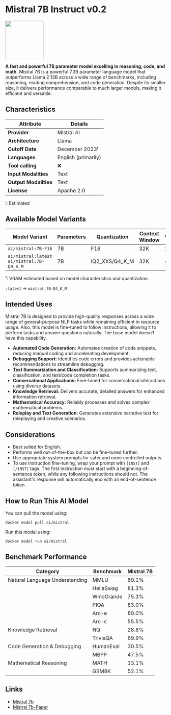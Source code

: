 # Mistral 7B Instruct v0.2

<img src="https://upload.wikimedia.org/wikipedia/commons/e/e6/Mistral_AI_logo_%282025%E2%80%93%29.svg" width="120" />

**A fast and powerful 7B parameter model excelling in reasoning, code, and math.**
Mistral 7B is a powerful 7.3B parameter language model that outperforms Llama 2 13B across a wide range of benchmarks, including reasoning, reading comprehension, and code generation. Despite its smaller size, it delivers performance comparable to much larger models, making it efficient and versatile.

## Characteristics

| Attribute             | Details                          |
|----------------------|-----------------------------------|
| **Provider**          | Mistral AI                       |
| **Architecture**      | Llama                            |
| **Cutoff Date**       | December 2023ⁱ                   |
| **Languages**         | English (primarily)              |
| **Tool calling**      | ❌                               |
| **Input Modalities**  | Text                             |
| **Output Modalities** | Text                             |
| **License**           | Apache 2.0                       |

i: Estimated

## Available Model Variants

| Model Variant                              | Parameters | Quantization   | Context Window | VRAM    | Size   | 
|--------------------------------------------|----------- |--------------- |----------------|---------|--------|
| `ai/mistral:7B-F16`                        | 7B         | F16            | 32K            | 16.8¹   | 14.5GB |
| `ai/mistral:latest` `ai/mistral:7B-Q4_K_M` | 7B         | IQ2_XXS/Q4_K_M | 32K            | 4.2B¹   | 4.3GB  | 

¹: VRAM estimated based on model characteristics and quantization.

`:latest` →  `mistral:7B-Q4_K_M` 


## Intended Uses

Mistral 7B is designed to provide high-quality responses across a wide range of general-purpose NLP tasks while remaining efficient in resource usage.
Also, this model is fine-tuned to follow instructions, allowing it to perform tasks and answer questions naturally. The base model doesn’t have this capability.

- **Automated Code Generation:** Automates creation of code snippets, reducing manual coding and accelerating development.
- **Debugging Support:** Identifies code errors and provides actionable recommendations to streamline debugging.
- **Text Summarization and Classification:** Supports summarizing text, classification, and text/code completion tasks.
- **Conversational Applications:** Fine-tuned for conversational interactions using diverse datasets.
- **Knowledge Retrieval:** Delivers accurate, detailed answers for enhanced information retrieval.
- **Mathematical Accuracy:** Reliably processes and solves complex mathematical problems.
- **Roleplay and Text Generation:** Generates extensive narrative text for roleplaying and creative scenarios.

## Considerations

- Best suited for English.
- Performs well out-of-the-box but can be fine-tuned further.
- Use appropriate system prompts for safer and more controlled outputs.
- To use instruction fine-tuning, wrap your prompt with `[INST]` and `[/INST]` tags. The first instruction must start with a beginning-of-sentence token, while any following instructions should not. The assistant's response will automatically end with an end-of-sentence token. 

## How to Run This AI Model

You can pull the model using:

```
docker model pull ai/mistral
```

Run this model using:

```
docker model run ai/mistral
```

## Benchmark Performance


| Category                       | Benchmark  | Mistral 7B |
|--------------------------------|------------|------------|
| Natural Language Understanding | MMLU       | 60.1%      |
|                                | HellaSwag  | 81.3%      |
|                                | WinoGrande | 75.3%      |
|                                | PIQA       | 83.0%      |
|                                | Arc-e      | 80.0%      |
|                                | Arc-c      | 55.5%      |
| Knowledge Retrieval            | NQ         | 28.8%      |
|                                |TriviaQA    | 69.9%      |
| Code Generation & Debugging    | HumanEval  | 30.5%      |
|                                | MBPP       | 47.5%      |
| Mathematical Reasoning         | MATH       | 13.1%      |
|                                | GSM8K      | 52.1%      |

## Links
* [Mistral 7b](https://mistral.ai/news/announcing-mistral-7b)
* [Mistral 7b-Paper](https://arxiv.org/abs/2310.06825)